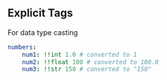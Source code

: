 

## Explicit Tags

For data type casting

```yaml
numbers:
    num1: !!int 1.0 # converted to 1
    num2: !!float 100 # converted to 100.0
    num3: !!str 150 # converted to "150"
```
